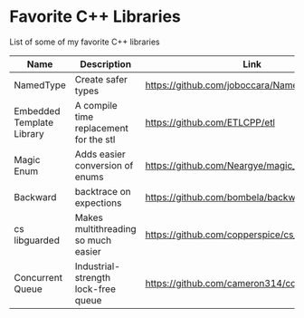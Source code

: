 # Favorite C++ Libraries
List of some of my favorite C++ libraries


| Name | Description | Link |
| --- | ----------- | ---- |
| NamedType | Create safer types | https://github.com/joboccara/NamedType |
| Embedded Template Library | A compile time replacement for the stl | https://github.com/ETLCPP/etl |
| Magic Enum | Adds easier conversion of enums | https://github.com/Neargye/magic_enum |
| Backward | backtrace on expections | https://github.com/bombela/backward-cpp |
| cs libguarded | Makes multithreading so much easier | https://github.com/copperspice/cs_libguarded |
| Concurrent Queue | Industrial-strength lock-free queue  | https://github.com/cameron314/concurrentqueue |












